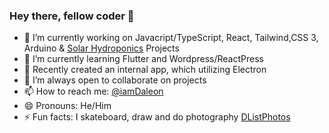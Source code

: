 ### Hey there, fellow coder 👋

- 🔭 I’m currently working on Javacript/TypeScript, React, Tailwind,CSS 3, Arduino & [Solar Hydroponics](https://github.com/IamDaleon/SolarHydroPonics) Projects
- 🌱 I’m currently learning Flutter and Wordpress/ReactPress
- 📳 Recently created an internal app, which utilizing Electron
- 👯 I’m always open to collaborate on projects
- 📫 How to reach me: [@iamDaleon](https://twitter.com/iamDaleon)
- 😄 Pronouns: He/Him
- ⚡ Fun facts: I skateboard, draw and do photography [DListPhotos](https://instagram/DListPhotos)
